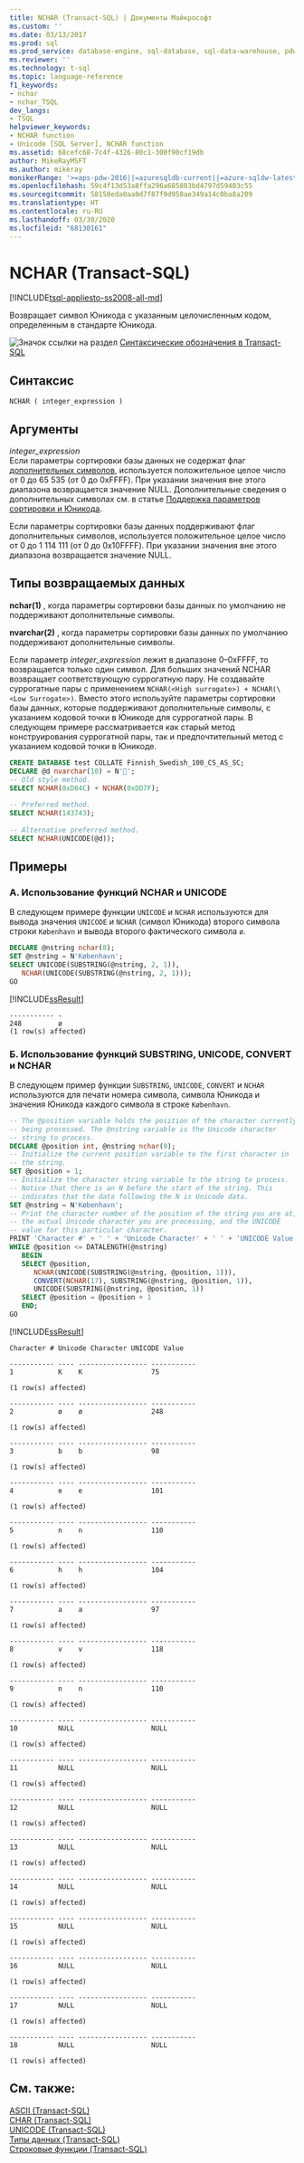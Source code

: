 ```yaml
---
title: NCHAR (Transact-SQL) | Документы Майкрософт
ms.custom: ''
ms.date: 03/13/2017
ms.prod: sql
ms.prod_service: database-engine, sql-database, sql-data-warehouse, pdw
ms.reviewer: ''
ms.technology: t-sql
ms.topic: language-reference
f1_keywords:
- nchar
- nchar_TSQL
dev_langs:
- TSQL
helpviewer_keywords:
- NCHAR function
- Unicode [SQL Server], NCHAR function
ms.assetid: 68cefc68-7c4f-4326-80c1-300f90cf19db
author: MikeRayMSFT
ms.author: mikeray
monikerRange: '>=aps-pdw-2016||=azuresqldb-current||=azure-sqldw-latest||>=sql-server-2016||=sqlallproducts-allversions||>=sql-server-linux-2017||=azuresqldb-mi-current'
ms.openlocfilehash: 59c4f13d53a8ffa296a685883bd4797d59403c55
ms.sourcegitcommit: 58158eda0aa0d7f87f9d958ae349a14c0ba8a209
ms.translationtype: HT
ms.contentlocale: ru-RU
ms.lasthandoff: 03/30/2020
ms.locfileid: "68130161"
---
```

# <a name="nchar-transact-sql"></a>NCHAR (Transact-SQL)
[!INCLUDE[tsql-appliesto-ss2008-all-md](../../includes/tsql-appliesto-ss2008-all-md.md)]

  Возвращает символ Юникода с указанным целочисленным кодом, определенным в стандарте Юникода.  
  
 ![Значок ссылки на раздел](../../database-engine/configure-windows/media/topic-link.gif "Значок ссылки на раздел") [Синтаксические обозначения в Transact-SQL](../../t-sql/language-elements/transact-sql-syntax-conventions-transact-sql.md)  
  
## <a name="syntax"></a>Синтаксис  
  
```  
NCHAR ( integer_expression )  
```  
  
## <a name="arguments"></a>Аргументы  
 *integer_expression*  
 Если параметры сортировки базы данных не содержат флаг [дополнительных символов](../../relational-databases/collations/collation-and-unicode-support.md#Supplementary_Characters), используется положительное целое число от 0 до 65 535 (от 0 до 0xFFFF). При указании значения вне этого диапазона возвращается значение NULL. Дополнительные сведения о дополнительных символах см. в статье [Поддержка параметров сортировки и Юникода](../../relational-databases/collations/collation-and-unicode-support.md).  
  
 Если параметры сортировки базы данных поддерживают флаг дополнительных символов, используется положительное целое число от 0 до 1 114 111 (от 0 до 0x10FFFF). При указании значения вне этого диапазона возвращается значение NULL.  
  
## <a name="return-types"></a>Типы возвращаемых данных  
 **nchar(1)** , когда параметры сортировки базы данных по умолчанию не поддерживают дополнительные символы.  
  
 **nvarchar(2)** , когда параметры сортировки базы данных по умолчанию поддерживают дополнительные символы.  
  
 Если параметр *integer_expression* лежит в диапазоне 0–0xFFFF, то возвращается только один символ. Для больших значений NCHAR возвращает соответствующую суррогатную пару. Не создавайте суррогатные пары с применением `NCHAR(<High surrogate>) + NCHAR(\<Low Surrogate>)`. Вместо этого используйте параметры сортировки базы данных, которые поддерживают дополнительные символы, с указанием кодовой точки в Юникоде для суррогатной пары. В следующем примере рассматривается как старый метод конструирования суррогатной пары, так и предпочтительный метод с указанием кодовой точки в Юникоде.  
  
```sql  
CREATE DATABASE test COLLATE Finnish_Swedish_100_CS_AS_SC;  
DECLARE @d nvarchar(10) = N'𣅿';
-- Old style method.  
SELECT NCHAR(0xD84C) + NCHAR(0xDD7F);   
  
-- Preferred method.   
SELECT NCHAR(143743);   
  
-- Alternative preferred method.  
SELECT NCHAR(UNICODE(@d));    
```  
  
## <a name="examples"></a>Примеры  
  
### <a name="a-using-nchar-and-unicode"></a>A. Использование функций NCHAR и UNICODE  
 В следующем примере функции `UNICODE` и `NCHAR` используются для вывода значения `UNICODE` и `NCHAR` (символ Юникода) второго символа строки `København` и вывода второго фактического символа `ø`.  
  
```sql  
DECLARE @nstring nchar(8);  
SET @nstring = N'København';  
SELECT UNICODE(SUBSTRING(@nstring, 2, 1)),   
   NCHAR(UNICODE(SUBSTRING(@nstring, 2, 1)));  
GO  
```  
  
 [!INCLUDE[ssResult](../../includes/ssresult-md.md)]  
  
```  
----------- -   
248         ø  
(1 row(s) affected)  
```  
  
### <a name="b-using-substring-unicode-convert-and-nchar"></a>Б. Использование функций SUBSTRING, UNICODE, CONVERT и NCHAR  
 В следующем пример функции `SUBSTRING`, `UNICODE`, `CONVERT` и `NCHAR` используются для печати номера символа, символа Юникода и значения Юникода каждого символа в строке `København`.  
  
```sql  
-- The @position variable holds the position of the character currently  
-- being processed. The @nstring variable is the Unicode character   
-- string to process.  
DECLARE @position int, @nstring nchar(9);  
-- Initialize the current position variable to the first character in   
-- the string.  
SET @position = 1;  
-- Initialize the character string variable to the string to process.  
-- Notice that there is an N before the start of the string. This   
-- indicates that the data following the N is Unicode data.  
SET @nstring = N'København';  
-- Print the character number of the position of the string you are at,   
-- the actual Unicode character you are processing, and the UNICODE   
-- value for this particular character.  
PRINT 'Character #' + ' ' + 'Unicode Character' + ' ' + 'UNICODE Value';  
WHILE @position <= DATALENGTH(@nstring)  
   BEGIN  
   SELECT @position,   
      NCHAR(UNICODE(SUBSTRING(@nstring, @position, 1))),  
      CONVERT(NCHAR(17), SUBSTRING(@nstring, @position, 1)),  
      UNICODE(SUBSTRING(@nstring, @position, 1))  
   SELECT @position = @position + 1  
   END;  
GO  
```  
  
 [!INCLUDE[ssResult](../../includes/ssresult-md.md)]  
  
```  
Character # Unicode Character UNICODE Value  
  
----------- ---- ----------------- -----------   
1           K    K                 75  
  
(1 row(s) affected)  
  
----------- ---- ----------------- -----------   
2           ø    ø                 248  
  
(1 row(s) affected)  
  
----------- ---- ----------------- -----------   
3           b    b                 98  
  
(1 row(s) affected)  
  
----------- ---- ----------------- -----------   
4           e    e                 101  
  
(1 row(s) affected)  
  
----------- ---- ----------------- -----------   
5           n    n                 110  
  
(1 row(s) affected)  
  
----------- ---- ----------------- -----------   
6           h    h                 104  
  
(1 row(s) affected)  
  
----------- ---- ----------------- -----------   
7           a    a                 97  
  
(1 row(s) affected)  
  
----------- ---- ----------------- -----------   
8           v    v                 118  
  
(1 row(s) affected)  
  
----------- ---- ----------------- -----------   
9           n    n                 110  
  
(1 row(s) affected)  
  
----------- ---- ----------------- -----------   
10          NULL                   NULL  
  
(1 row(s) affected)  
  
----------- ---- ----------------- -----------   
11          NULL                   NULL  
  
(1 row(s) affected)  
  
----------- ---- ----------------- -----------   
12          NULL                   NULL  
  
(1 row(s) affected)  
  
----------- ---- ----------------- -----------   
13          NULL                   NULL  
  
(1 row(s) affected)  
  
----------- ---- ----------------- -----------   
14          NULL                   NULL  
  
(1 row(s) affected)  
  
----------- ---- ----------------- -----------   
15          NULL                   NULL  
  
(1 row(s) affected)  
  
----------- ---- ----------------- -----------   
16          NULL                   NULL  
  
(1 row(s) affected)  
  
----------- ---- ----------------- -----------   
17          NULL                   NULL  
  
(1 row(s) affected)  
  
----------- ---- ----------------- -----------   
18          NULL                   NULL  
  
(1 row(s) affected)  
```  
  
## <a name="see-also"></a>См. также:  
 [ASCII (Transact-SQL)](../../t-sql/functions/ascii-transact-sql.md)  
 [CHAR (Transact-SQL)](../../t-sql/functions/char-transact-sql.md)  
 [UNICODE (Transact-SQL)](../../t-sql/functions/unicode-transact-sql.md)  
 [Типы данных (Transact-SQL)](../../t-sql/data-types/data-types-transact-sql.md)   
 [Строковые функции (Transact-SQL)](../../t-sql/functions/string-functions-transact-sql.md)   
  
  


